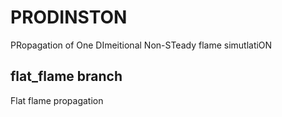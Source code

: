 # PRODINSTON
PRopagation of One DImeitional Non-STeady flame simutlatiON

## flat_flame branch
Flat flame propagation
